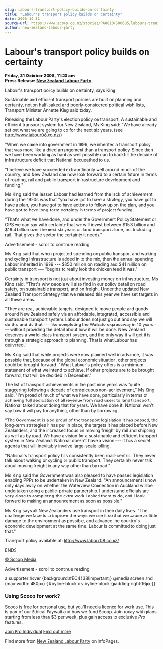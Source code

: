 ```yaml
---
slug: labours-transport-policy-builds-on-certainty
title: "Labour's transport policy builds on certainty"
date: 2008-10-31
source-url: https://www.scoop.co.nz/stories/PA0810/S00685/labours-transport-policy-builds-on-certainty.htm
author: new-zealand-labour-party
---
```

Labour's transport policy builds on certainty
=============================================

**Friday, 31 October 2008, 11:23 am**  
**Press Release: [New Zealand Labour Party](https://info.scoop.co.nz/New_Zealand_Labour_Party)**

Labour's transport policy builds on certainty, says King

Sustainable and efficient transport policies are built on planning and certainty, not on half-baked and poorly-considered political wish lists, Transport Minister Annette King said today.

Releasing the Labour Party's election policy on transport, A sustainable and efficient transport system for New Zealand, Ms King said: "We have already set out what we are going to do for the next six years. (see http://www.labour08.co.nz/)

"When we came into government in 1999, we inherited a transport policy that was more like a dried arrangement than a transport policy. Since then we have been working as hard as well possibly can to backfill the decade of infrastructure deficit that National bequeathed to us.

"I believe we have succeeded extraordinarily well around much of the country, and New Zealand can now look forward to a certain future in terms of roading, rail and public transport infrastructure development and funding."

Ms King said the lesson Labour had learned from the lack of achievement during the 1990s was that "you have got to have a strategy, you have got to have a plan, you have got to have actions to follow up on the plan, and you have got to have long-term certainty in terms of project funding.

"That's what we have done, and under the Government Policy Statement or GPS we can say with certainty that we will invest between $15.3 billion and $19.4 billion over the next six years on land transport alone, not including rail. That gives the sector the certainty it needs."

Advertisement - scroll to continue reading





Ms King said that when projected spending on public transport and walking and cycling infrastructure is added in to the mix, then the annual spending Labour inherited in 1999 --- $850 million on roading and $41 million on public transport --- "begins to really look the chicken feed it was."

Certainty in transport is not just about investing money on infrastructure, Ms King said. "That's why people will also find in our policy detail on road safety, on sustainable transport, and on freight. Under the updated New Zealand Transport Strategy that we released this year we have set targets in all these areas.

"They are real, achievable targets, designed to move people and goods around New Zealand safely via an affordable, integrated, accessible and sustainable transport system. Labour does not just go out and say we will do this and do that --- like completing the Waikato expressway in 10 years --- without providing the detail about how it will be done. New Zealand deserves a world-class transport system, and the only way it will get it is through a strategic approach to planning. That is what Labour has delivered."

Ms King said that while projects were now planned well in advance, it was possible that, because of the global economic situation, other projects could be brought forward. "What Labour's policy offers is a minimum statement of what we intend to achieve. If other projects are to be brought forward, that will be decided in December."

The list of transport achievements in the past nine years was "quite staggering following a decade of conspicuous non-achievement," Ms King said. "I'm proud of much of what we have done, particularly in terms of achieving full dedication of all revenue from road users to land transport. National talked about doing that for years. We have done it. National won't say how it will pay for anything, other than by borrowing.

"The Government is also proud of the transport legislation it has passed, the long-term strategies it has put in place, the targets it has placed before New Zealanders, and the increased focus on moving freight by rail and shipping as well as by road. We have a vision for a sustainable and efficient transport system in New Zealand. National doesn't have a vision --- it has a secret agenda that will inevitably involve large-scale tolling.

"National's transport policy has consistently been road-centric. They never talk about walking or cycling or public transport. They certainly never talk about moving freight in any way other than by road."

Ms King said the Government was also pleased to have passed legislation enabling PPPs to be undertaken in New Zealand. "An announcement is now only days away on whether the Waterview Connection in Auckland will be undertaken using a public-private partnership. I understand officials are very close to completing the extra work I asked them to do, and I look forward to making an announcement as soon as possible."

Ms King says all New Zealanders use transport in their daily lives. "The challenge we face is to improve the ways we use it so that we cause as little damage to the environment as possible, and advance the country's economic development at the same time. Labour is committed to doing just that."

Transport policy available at: http://www.labour08.co.nz/

ENDS  

[© Scoop Media](http://www.scoop.co.nz/about/terms.html)  

Advertisement - scroll to continue reading



a.supporter:hover {background:#EC4438!important;} @media screen and (max-width: 480px) { #byline-block div.byline-block {padding-right:16px;}}

### Using Scoop for work?

Scoop is free for personal use, but you’ll need a licence for work use. This is part of our Ethical Paywall and how we fund Scoop. Join today with plans starting from less than $3 per week, plus gain access to exclusive _Pro_ features.  
  
[Join Pro Individual](https://pro.scoop.co.nz/Individual/?from=ProIn24) [Find out more](https://pro.scoop.co.nz/using-scoop-for-work/?from=ProIn24)

Find more from [New Zealand Labour Party](https://info.scoop.co.nz/New_Zealand_Labour_Party) on InfoPages.
